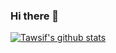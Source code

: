 ### Hi there 👋

[![Tawsif's github stats](https://github-readme-stats.vercel.app/api?username=T4w51f&count_private=true&show_icons=true&theme=darcula)](https://github.com/anuraghazra/github-readme-stats)


<!--
**T4w51f/T4w51f** is a ✨ _special_ ✨ repository because its `README.md` (this file) appears on your GitHub profile.

Here are some ideas to get you started:

- 🔭 I’m currently working on ...
- 🌱 I’m currently learning ...
- 👯 I’m looking to collaborate on ...
- 🤔 I’m looking for help with ...
- 💬 Ask me about ...
- 📫 How to reach me: ...
- 😄 Pronouns: ...
- ⚡ Fun fact: ...
-->
